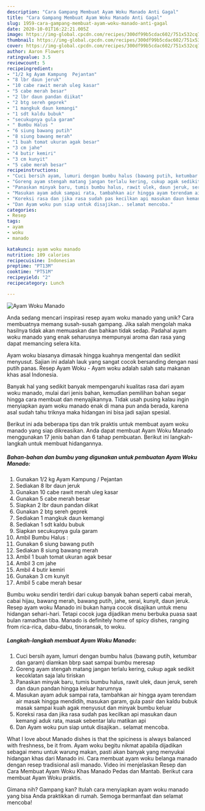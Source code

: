 ```yaml
---
description: "Cara Gampang Membuat Ayam Woku Manado Anti Gagal"
title: "Cara Gampang Membuat Ayam Woku Manado Anti Gagal"
slug: 1959-cara-gampang-membuat-ayam-woku-manado-anti-gagal
date: 2020-10-01T16:22:21.005Z
image: https://img-global.cpcdn.com/recipes/300df99b5cdac602/751x532cq70/ayam-woku-manado-foto-resep-utama.jpg
thumbnail: https://img-global.cpcdn.com/recipes/300df99b5cdac602/751x532cq70/ayam-woku-manado-foto-resep-utama.jpg
cover: https://img-global.cpcdn.com/recipes/300df99b5cdac602/751x532cq70/ayam-woku-manado-foto-resep-utama.jpg
author: Aaron Flowers
ratingvalue: 3.5
reviewcount: 5
recipeingredient:
- "1/2 kg Ayam Kampung  Pejantan"
- "8 lbr daun jeruk"
- "10 cabe rawit merah uleg kasar"
- "5 cabe merah besar"
- "2 lbr daun pandan diikat"
- "2 btg sereh geprek"
- "1 mangkuk daun kemangi"
- "1 sdt kaldu bubuk"
- "secukupnya gula garam"
- " Bumbu Halus "
- "6 siung bawang putih"
- "8 siung bawang merah"
- "1 buah tomat ukuran agak besar"
- "3 cm jahe"
- "4 butir kemiri"
- "3 cm kunyit"
- "5 cabe merah besar"
recipeinstructions:
- "Cuci bersih ayam, lumuri dengan bumbu halus (bawang putih, ketumbar dan garam) diamkan bbrp saat sampai bumbu meresap"
- "Goreng ayam stengah matang jangan terlalu kering, cukup agak sedikit kecoklatan saja lalu tiriskan"
- "Panaskan minyak baru, tumis bumbu halus, rawit ulek, daun jeruk, sereh dan daun pandan hingga keluar harumnya"
- "Masukan ayam aduk sampai rata, tambahkan air hingga ayam terendam air masak hingga mendidih, masukan garam, gula pasir dan kaldu bubuk masak sampai kuah agak menyusut dan minyak bumbu keluar"
- "Koreksi rasa dan jika rasa sudah pas kecilkan api masukan daun kemangi aduk rata, masak sebentar lalu matikan api"
- "Dan Ayam woku pun siap untuk disajikan.. selamat mencoba."
categories:
- Resep
tags:
- ayam
- woku
- manado

katakunci: ayam woku manado 
nutrition: 109 calories
recipecuisine: Indonesian
preptime: "PT13M"
cooktime: "PT51M"
recipeyield: "2"
recipecategory: Lunch

---
```



![Ayam Woku Manado](https://img-global.cpcdn.com/recipes/300df99b5cdac602/751x532cq70/ayam-woku-manado-foto-resep-utama.jpg)

Anda sedang mencari inspirasi resep ayam woku manado yang unik? Cara membuatnya memang susah-susah gampang. Jika salah mengolah maka hasilnya tidak akan memuaskan dan bahkan tidak sedap. Padahal ayam woku manado yang enak seharusnya mempunyai aroma dan rasa yang dapat memancing selera kita.

Ayam woku biasanya dimasak hingga kuahnya mengental dan sedikit menyusut. Sajian ini adalah lauk yang sangat cocok bersanding dengan nasi putih panas. Resep Ayam Woku - Ayam woku adalah salah satu makanan khas asal Indonesia.

Banyak hal yang sedikit banyak mempengaruhi kualitas rasa dari ayam woku manado, mulai dari jenis bahan, kemudian pemilihan bahan segar hingga cara membuat dan menyajikannya. Tidak usah pusing kalau ingin menyiapkan ayam woku manado enak di mana pun anda berada, karena asal sudah tahu triknya maka hidangan ini bisa jadi sajian spesial.


Berikut ini ada beberapa tips dan trik praktis untuk membuat ayam woku manado yang siap dikreasikan. Anda dapat membuat Ayam Woku Manado menggunakan 17 jenis bahan dan 6 tahap pembuatan. Berikut ini langkah-langkah untuk membuat hidangannya.

<!--inarticleads1-->

##### Bahan-bahan dan bumbu yang digunakan untuk pembuatan Ayam Woku Manado:

1. Gunakan 1/2 kg Ayam Kampung / Pejantan
1. Sediakan 8 lbr daun jeruk
1. Gunakan 10 cabe rawit merah uleg kasar
1. Gunakan 5 cabe merah besar
1. Siapkan 2 lbr daun pandan diikat
1. Gunakan 2 btg sereh geprek
1. Sediakan 1 mangkuk daun kemangi
1. Sediakan 1 sdt kaldu bubuk
1. Siapkan secukupnya gula garam
1. Ambil  Bumbu Halus :
1. Gunakan 6 siung bawang putih
1. Sediakan 8 siung bawang merah
1. Ambil 1 buah tomat ukuran agak besar
1. Ambil 3 cm jahe
1. Ambil 4 butir kemiri
1. Gunakan 3 cm kunyit
1. Ambil 5 cabe merah besar


Bumbu woku sendiri terdiri dari cukup banyak bahan seperti cabai merah, cabai hijau, bawang merah, bawang putih, jahe, serai, kunyit, daun jeruk. Resep ayam woku Manado ini bukan hanya cocok disajikan untuk menu hidangan sehari-hari. Tetapi cocok juga dijadikan menu berbuka puasa saat bulan ramadhan tiba. Manado is definitely home of spicy dishes, ranging from rica-rica, dabu-dabu, tinoransak, to woku. 

<!--inarticleads2-->

##### Langkah-langkah membuat Ayam Woku Manado:

1. Cuci bersih ayam, lumuri dengan bumbu halus (bawang putih, ketumbar dan garam) diamkan bbrp saat sampai bumbu meresap
1. Goreng ayam stengah matang jangan terlalu kering, cukup agak sedikit kecoklatan saja lalu tiriskan
1. Panaskan minyak baru, tumis bumbu halus, rawit ulek, daun jeruk, sereh dan daun pandan hingga keluar harumnya
1. Masukan ayam aduk sampai rata, tambahkan air hingga ayam terendam air masak hingga mendidih, masukan garam, gula pasir dan kaldu bubuk masak sampai kuah agak menyusut dan minyak bumbu keluar
1. Koreksi rasa dan jika rasa sudah pas kecilkan api masukan daun kemangi aduk rata, masak sebentar lalu matikan api
1. Dan Ayam woku pun siap untuk disajikan.. selamat mencoba.


What I love about Manado dishes is that the spiciness is always balanced with freshness, be it from. Ayam woku begitu nikmat apabila dijadikan sebagai menu untuk warung makan, pasti akan banyak yang menyukai hidangan khas dari Manado ini. Cara membuat ayam woku belanga manado dengan resep tradisional asli manado. Video ini menjelaskan Resep dan Cara Membuat Ayam Woku Khas Manado Pedas dan Mantab. Berikut cara membuat Ayam Woku praktis. 

Gimana nih? Gampang kan? Itulah cara menyiapkan ayam woku manado yang bisa Anda praktikkan di rumah. Semoga bermanfaat dan selamat mencoba!
